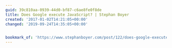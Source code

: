 ```yaml
---
guid: 39c810aa-0939-44d0-bf87-c6ae8fe0f8de
title: Does Google execute JavaScript? | Stephan Boyer
created: '2017-01-02T14:21:05+00:00'
changed: '2019-09-24T14:35:05+00:00'


bookmark_of: 'https://www.stephanboyer.com/post/122/does-google-execute-javascript'
---
```




